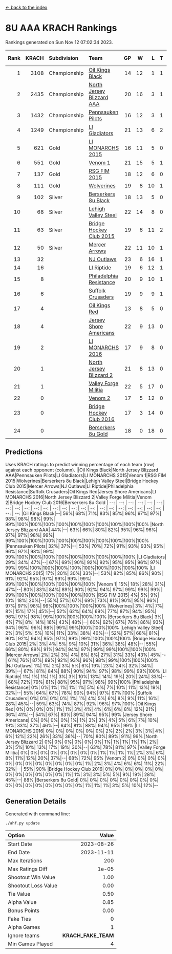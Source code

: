 [<- back to the index](readme.md)
# 8U AAA KRACH Rankings
Rankings generated on Sun Nov 12 07:02:34 2023.

Rank|KRACH|Subdivision|Team|GP|W|L|T|OTW|OTL|SoS|Exp Wins|Win Diff
---:|---:|:---|:---|---:|---:|---:|---:|---:|---:|---:|---:|---:
1|3108|Championship|[Oil Kings Black](https://gamesheetstats.com/seasons/3659/teams/140206/schedule)|14|12|1|1|1|0|492|13.3|-0.0
2|2435|Championship|[North Jersey Blizzard AAA](https://gamesheetstats.com/seasons/3659/teams/140205/schedule)|20|16|3|1|0|0|660|17.3|-0.0
3|1432|Championship|[Pennsauken Pilots](https://gamesheetstats.com/seasons/3659/teams/140208/schedule)|16|12|3|1|0|0|596|13.3|-0.0
4|1249|Championship|[LI Gladiators](https://gamesheetstats.com/seasons/3659/teams/140201/schedule)|21|13|6|2|0|0|1100|14.8|-0.0
5|621|Gold|[LI MONARCHS 2015](https://gamesheetstats.com/seasons/3659/teams/140198/schedule)|16|11|5|0|0|0|627|11.8|-0.0
6|551|Gold|[Venom 1](https://gamesheetstats.com/seasons/3659/teams/140213/schedule)|21|15|5|1|1|1|586|16.3|-0.0
7|137|Gold|[RSG FIM 2015](https://gamesheetstats.com/seasons/3659/teams/140210/schedule)|18|12|6|0|0|1|419|12.8|-0.0
8|111|Gold|[Wolverines](https://gamesheetstats.com/seasons/3659/teams/140215/schedule)|19|8|10|1|0|0|862|9.3|-0.0
9|102|Silver|[Berserkers 8u Black](https://gamesheetstats.com/seasons/3659/teams/140192/schedule)|18|13|5|0|0|0|94|13.9|0.0
10|68|Silver|[Lehigh Valley Steel](https://gamesheetstats.com/seasons/3659/teams/140197/schedule)|22|14|8|0|1|0|340|14.8|-0.0
11|63|Silver|[Bridge Hockey Club 2015](https://gamesheetstats.com/seasons/3659/teams/140194/schedule)|19|6|11|2|0|2|584|7.8|-0.0
12|50|Silver|[Mercer Arrows](https://gamesheetstats.com/seasons/3659/teams/140202/schedule)|22|11|10|1|2|0|321|12.4|0.0
13|32||[NJ Outlaws](https://gamesheetstats.com/seasons/3659/teams/140203/schedule)|23|6|16|1|1|2|763|7.4|0.0
14|16||[LI Riptide](https://gamesheetstats.com/seasons/3659/teams/140200/schedule)|19|6|12|1|0|0|637|7.4|0.0
15|8||[Philadelphia Resistance](https://gamesheetstats.com/seasons/3659/teams/140209/schedule)|20|9|10|1|0|0|79|10.4|0.0
16|6||[Suffolk Crusaders](https://gamesheetstats.com/seasons/3659/teams/140211/schedule)|19|9|9|1|0|0|93|10.4|0.0
17|4||[Oil Kings Red](https://gamesheetstats.com/seasons/3659/teams/140207/schedule)|13|8|5|0|0|0|17|8.9|0.0
18|4||[Jersey Shore Americans](https://gamesheetstats.com/seasons/3659/teams/140196/schedule)|22|9|13|0|0|0|112|9.9|0.0
19|2||[LI MONARCHS 2016](https://gamesheetstats.com/seasons/3659/teams/140199/schedule)|17|9|8|0|1|0|16|9.9|0.0
20|1||[North Jersey Blizzard 2](https://gamesheetstats.com/seasons/3659/teams/140204/schedule)|21|8|13|0|1|1|19|8.9|0.0
21|1||[Valley Forge Militia](https://gamesheetstats.com/seasons/3659/teams/140212/schedule)|22|5|17|0|0|1|132|5.9|0.0
22|0||[Venom 2](https://gamesheetstats.com/seasons/3659/teams/140214/schedule)|17|5|12|0|0|0|5|5.9|0.0
23|0||[Bridge Hockey Club 2016](https://gamesheetstats.com/seasons/3659/teams/140195/schedule)|17|3|14|0|0|0|11|3.9|0.0
24|0||[Berserkers 8u Gold](https://gamesheetstats.com/seasons/3659/teams/140193/schedule)|18|0|18|0|0|0|9|0.9|0.0

## Predictions
Uses KRACH ratings to predict winning percentage of each team (row) against each opponent (column).
||Oil Kings Black|North Jersey Blizzard AAA|Pennsauken Pilots|LI Gladiators|LI MONARCHS 2015|Venom 1|RSG FIM 2015|Wolverines|Berserkers 8u Black|Lehigh Valley Steel|Bridge Hockey Club 2015|Mercer Arrows|NJ Outlaws|LI Riptide|Philadelphia Resistance|Suffolk Crusaders|Oil Kings Red|Jersey Shore Americans|LI MONARCHS 2016|North Jersey Blizzard 2|Valley Forge Militia|Venom 2|Bridge Hockey Club 2016|Berserkers 8u Gold
| --: | --: | --: | --: | --: | --: | --: | --: | --: | --: | --: | --: | --: | --: | --: | --: | --: | --: | --: | --: | --: | --: | --: | --: | --: 
|Oil Kings Black|--| 56%| 68%| 71%| 83%| 85%| 96%| 97%| 97%| 98%| 98%| 98%| 99%| 99%|100%|100%|100%|100%|100%|100%|100%|100%|100%|100%
|North Jersey Blizzard AAA| 44%|--| 63%| 66%| 80%| 82%| 95%| 96%| 96%| 97%| 97%| 98%| 99%| 99%|100%|100%|100%|100%|100%|100%|100%|100%|100%|100%
|Pennsauken Pilots| 32%| 37%|--| 53%| 70%| 72%| 91%| 93%| 93%| 95%| 96%| 97%| 98%| 99%| 99%|100%|100%|100%|100%|100%|100%|100%|100%|100%
|LI Gladiators| 29%| 34%| 47%|--| 67%| 69%| 90%| 92%| 92%| 95%| 95%| 96%| 97%| 99%| 99%|100%|100%|100%|100%|100%|100%|100%|100%|100%
|LI MONARCHS 2015| 17%| 20%| 30%| 33%|--| 53%| 82%| 85%| 86%| 90%| 91%| 92%| 95%| 97%| 99%| 99%| 99%| 99%|100%|100%|100%|100%|100%|100%
|Venom 1| 15%| 18%| 28%| 31%| 47%|--| 80%| 83%| 84%| 89%| 90%| 92%| 94%| 97%| 99%| 99%| 99%| 99%|100%|100%|100%|100%|100%|100%
|RSG FIM 2015|  4%|  5%|  9%| 10%| 18%| 20%|--| 55%| 57%| 67%| 69%| 73%| 81%| 90%| 95%| 96%| 97%| 97%| 98%| 99%|100%|100%|100%|100%
|Wolverines|  3%|  4%|  7%|  8%| 15%| 17%| 45%|--| 52%| 62%| 64%| 69%| 77%| 87%| 94%| 95%| 96%| 97%| 98%| 99%|100%|100%|100%|100%
|Berserkers 8u Black|  3%|  4%|  7%|  8%| 14%| 16%| 43%| 48%|--| 60%| 62%| 67%| 76%| 86%| 93%| 94%| 96%| 96%| 98%| 99%| 99%|100%|100%|100%
|Lehigh Valley Steel|  2%|  3%|  5%|  5%| 10%| 11%| 33%| 38%| 40%|--| 52%| 57%| 68%| 81%| 90%| 92%| 94%| 95%| 97%| 99%| 99%|100%|100%|100%
|Bridge Hockey Club 2015|  2%|  3%|  4%|  5%|  9%| 10%| 31%| 36%| 38%| 48%|--| 55%| 66%| 80%| 89%| 91%| 94%| 94%| 97%| 99%| 99%|100%|100%|100%
|Mercer Arrows|  2%|  2%|  3%|  4%|  8%|  8%| 27%| 31%| 33%| 43%| 45%|--| 61%| 76%| 87%| 89%| 92%| 93%| 96%| 98%| 99%|100%|100%|100%
|NJ Outlaws|  1%|  1%|  2%|  3%|  5%|  6%| 19%| 23%| 24%| 32%| 34%| 39%|--| 67%| 81%| 84%| 88%| 90%| 94%| 97%| 98%| 99%| 99%|100%
|LI Riptide|  1%|  1%|  1%|  1%|  3%|  3%| 10%| 13%| 14%| 19%| 20%| 24%| 33%|--| 68%| 72%| 79%| 81%| 88%| 95%| 97%| 98%| 99%|100%
|Philadelphia Resistance|  0%|  0%|  1%|  1%|  1%|  1%|  5%|  6%|  7%| 10%| 11%| 13%| 19%| 32%|--| 55%| 64%| 67%| 78%| 90%| 94%| 97%| 97%|100%
|Suffolk Crusaders|  0%|  0%|  0%|  0%|  1%|  1%|  4%|  5%|  6%|  8%|  9%| 11%| 16%| 28%| 45%|--| 59%| 63%| 74%| 87%| 92%| 96%| 97%|100%
|Oil Kings Red|  0%|  0%|  0%|  0%|  1%|  1%|  3%|  4%|  4%|  6%|  6%|  8%| 12%| 21%| 36%| 41%|--| 54%| 67%| 83%| 89%| 94%| 95%| 99%
|Jersey Shore Americans|  0%|  0%|  0%|  0%|  1%|  1%|  3%|  3%|  4%|  5%|  6%|  7%| 10%| 19%| 33%| 37%| 46%|--| 64%| 81%| 88%| 94%| 95%| 99%
|LI MONARCHS 2016|  0%|  0%|  0%|  0%|  0%|  0%|  2%|  2%|  2%|  3%|  3%|  4%|  6%| 12%| 22%| 26%| 33%| 36%|--| 70%| 80%| 89%| 91%| 99%
|North Jersey Blizzard 2|  0%|  0%|  0%|  0%|  0%|  0%|  1%|  1%|  1%|  1%|  1%|  2%|  3%|  5%| 10%| 13%| 17%| 19%| 30%|--| 63%| 78%| 81%| 97%
|Valley Forge Militia|  0%|  0%|  0%|  0%|  0%|  0%|  0%|  0%|  1%|  1%|  1%|  1%|  2%|  3%|  6%|  8%| 11%| 12%| 20%| 37%|--| 68%| 72%| 95%
|Venom 2|  0%|  0%|  0%|  0%|  0%|  0%|  0%|  0%|  0%|  0%|  0%|  0%|  1%|  2%|  3%|  4%|  6%|  6%| 11%| 22%| 32%|--| 55%| 90%
|Bridge Hockey Club 2016|  0%|  0%|  0%|  0%|  0%|  0%|  0%|  0%|  0%|  0%|  0%|  0%|  1%|  1%|  3%|  3%|  5%|  5%|  9%| 19%| 28%| 45%|--| 88%
|Berserkers 8u Gold|  0%|  0%|  0%|  0%|  0%|  0%|  0%|  0%|  0%|  0%|  0%|  0%|  0%|  0%|  0%|  0%|  1%|  1%|  1%|  3%|  5%| 10%| 12%|--

## Generation Details

Generated with command line:
```
./ahf.py update
```

| Option | Value |
| :----- | ----: |
| Start Date | 2023-08-26 |
| End Date | 2023-11-11 |
| Max Iterations | 200 |
| Max Ratings Diff | 1e-05 |
| Shootout Win Value | 1.00 |
| Shootout Loss Value | 0.00 |
| Tie Value | 0.50 |
| Alpha Value | 0.85 |
| Bonus Points | 0.00 |
| Fake Ties | 0 |
| Alpha Games | 1 |
| Ignore teams | __KRACH_FAKE_TEAM__ |
| Min Games Played | 4 |

